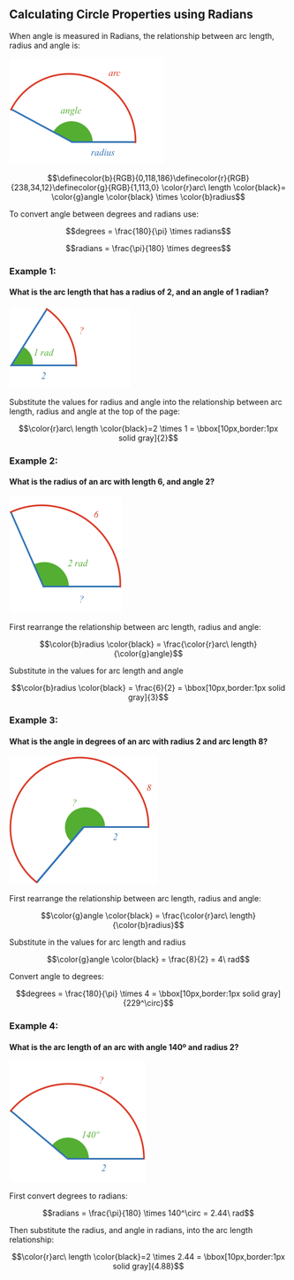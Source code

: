 ## Calculating Circle Properties using Radians

When angle is measured in Radians, the relationship between arc length, radius and angle is:

![](reference.png)

$$\definecolor{b}{RGB}{0,118,186}\definecolor{r}{RGB}{238,34,12}\definecolor{g}{RGB}{1,113,0} \color{r}arc\ length \color{black}= \color{g}angle \color{black} \times \color{b}radius$$

To convert angle between degrees and radians use:

$$degrees = \frac{180}{\pi} \times radians$$

$$radians = \frac{\pi}{180} \times degrees$$

### Example 1:

#### What is the arc length that has a radius of 2, and an angle of 1 radian?

![](example1.png)

Substitute the values for radius and angle into the relationship between arc length, radius and angle at the top of the page:

$$\color{r}arc\ length \color{black}=2 \times 1 = \bbox[10px,border:1px solid gray]{2}$$

### Example 2:

#### What is the radius of an arc with length 6, and angle 2?

![](example2.png)

First rearrange the relationship between arc length, radius and angle:

$$\color{b}radius \color{black} = \frac{\color{r}arc\ length}{\color{g}angle}$$

Substitute in the values for arc length and angle

$$\color{b}radius \color{black} = \frac{6}{2} = \bbox[10px,border:1px solid gray]{3}$$


### Example 3:

#### What is the angle in degrees of an arc with radius 2 and arc length 8?

![](example3.png)

First rearrange the relationship between arc length, radius and angle:

$$\color{g}angle \color{black} = \frac{\color{r}arc\ length}{\color{b}radius}$$

Substitute in the values for arc length and radius

$$\color{g}angle \color{black} = \frac{8}{2} = 4\ rad$$

Convert angle to degrees:

$$degrees = \frac{180}{\pi} \times 4 = \bbox[10px,border:1px solid gray]{229^\circ}$$


### Example 4:

#### What is the arc length of an arc with angle 140º and radius 2?

![](example4.png)

First convert degrees to radians:

$$radians = \frac{\pi}{180} \times 140^\circ = 2.44\ rad$$

Then substitute the radius, and angle in radians, into the arc length relationship:

$$\color{r}arc\ length \color{black}=2 \times 2.44 = \bbox[10px,border:1px solid gray]{4.88}$$
